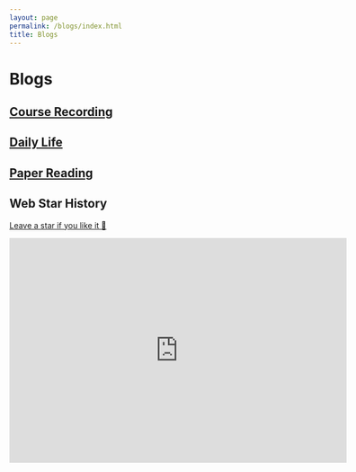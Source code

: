 ```yaml
---
layout: page
permalink: /blogs/index.html
title: Blogs
---
```



# Blogs

##  [Course Recording](https://CRYoushiwo.github.io/blogs/CourseRecording)

## [Daily Life](https://CRYoushiwo.github.io/blogs/DailyLife)

## [Paper Reading](https://CRYoushiwo.github.io/blogs/PaperReading)

## Web Star History

[Leave a star if you like it 🥰](https://github.com/GuangLun2000/GuangLun2000.github.io)

<iframe style="width:100%;height:auto;min-width:600px;min-height:400px;" src="https://star-history.com/embed?secret=Z2l0aHViX3BhdF8xMUFSVkxCRUEwVUplM1kxYnU1aG1UX3V1TUtTVjZhbnM2MHFIZnZlMkhweEpvaFVsdmdDVVZhYkEwTTBuYmtyZjhSRTI0UVMzTEd1R0hnVW5M#GuangLun2000/GuangLun2000.github.io&Date" frameBorder="0"></iframe>
